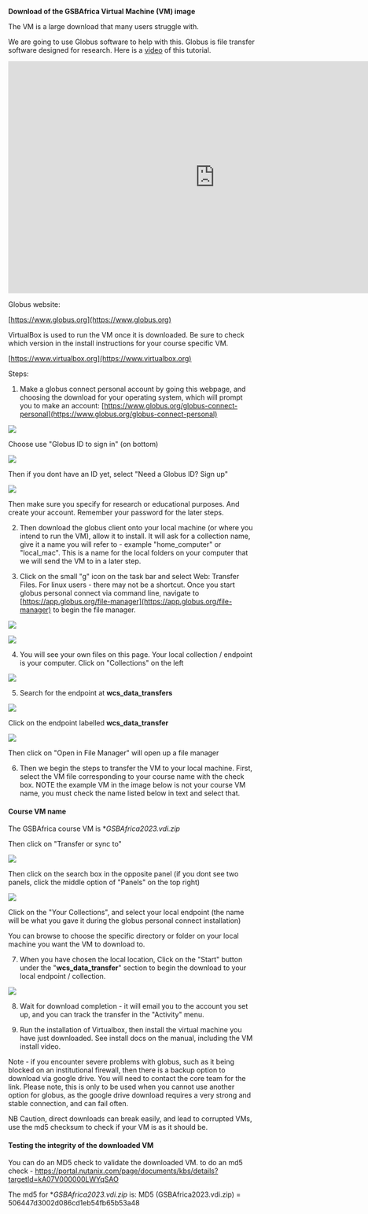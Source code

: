 **Download of the GSBAfrica Virtual Machine (VM) image**

The VM is a large download that many users struggle with.

We are going to use Globus software to help with this. Globus is file
transfer software designed for research. Here is a [video](https://youtu.be/qYZAIVlLJQ8) of this tutorial.

<!-- YT: [https://youtu.be//qYZAIVlLJQ8 ](https://youtu.be/qYZAIVlLJQ8)--->
<iframe width="840" height="472" src="https://www.youtube.com/embed//qYZAIVlLJQ8" title="YouTube video player" frameborder="0" allow="accelerometer; autoplay; clipboard-write; encrypted-media; gyroscope; picture-in-picture; web-share" allowfullscreen></iframe>      



Globus website:

[https://www.globus.org](https://www.globus.org)

VirtualBox is used to run the VM once it is downloaded. Be sure to check which version in the install instructions for your course specific VM. 

[https://www.virtualbox.org](https://www.virtualbox.org)

Steps:

1.  Make a globus connect personal account by going this webpage, and choosing the download for your operating system, which will prompt you to make an account: [https://www.globus.org/globus-connect-personal](https://www.globus.org/globus-connect-personal)

![](imgvm/htdl/images-000.png)

Choose use "Globus ID to sign in" (on bottom)

![](imgvm/htdl/images-002.png)

Then if you dont have an ID yet, select "Need a Globus ID? Sign up"

![](imgvm/htdl/images-002.png)

Then make sure you specify for research or
educational purposes. And create your account. Remember your password
for the later steps.

2.  Then download the globus client onto your local machine (or where you intend to run the VM), allow it to install. It will ask for a collection name, give it a name you will refer to - example "home_computer" or "local_mac". This is a name for the local folders on your computer that we will send the VM to in a later step.

3.  Click on the small "g" icon on the task bar and select Web: Transfer Files. For linux users - there may not be a shortcut. Once you
 start globus personal connect via command line, navigate to [https://app.globus.org/file-manager](https://app.globus.org/file-manager) to begin the file manager.

![](media/imgvm/htdl/images-003.png)

![](imgvm/htdl/images-004.png)

4.  You will see your own files on this page. Your local collection / endpoint is your computer. Click on "Collections" on the left

![](media/imgvm/htdl/images-005.png)

5.  Search for the endpoint at **wcs_data_transfers**

![](imgvm/htdl/images-006.png)

Click on the endpoint labelled **wcs_data_transfer**

![](imgvm/htdl/images-007.png)

Then click on "Open in File Manager" will open up a file manager

6.  Then we begin the steps to transfer the VM to your local machine. First, select the VM file corresponding to your course name with the check box. NOTE the example VM in the image below is not your course VM name, you must check the name listed below in text and select that. 

#### Course VM name
The GSBAfrica course VM is **GSBAfrica2023.vdi.zip*

Then click on "Transfer or sync to"

![](imgvm/htdl/images-008.png)

Then click on the search box in the opposite panel (if you dont see two panels, click the middle option of "Panels" on the top right)

![](imgvm/htdl/images-009.png)

Click on the "Your Collections", and select your local endpoint (the name will be what you gave it during the globus personal connect installation)

You can browse to choose the specific directory or folder on your local machine you want the VM to download to. 

7.  When you have chosen the local location, Click on the "Start" button under the "**wcs_data_transfer**" section to begin the download to your local endpoint / collection.

![](imgvm/htdl/images-011.png)

8.  Wait for download completion - it will email you to the account you set up, and you can track the transfer in the "Activity" menu.

9.  Run the installation of Virtualbox, then install the virtual machine you have just downloaded. See install docs on the manual, including the VM install video.

Note - if you encounter severe problems with globus, such as it being blocked on an institutional firewall, then there is a backup option to download via google drive. You will need to contact the core team for the link. Please note, this is only to be used when you cannot use another option for globus, as the google drive download requires a very strong and stable connection, and can fail often. 


NB Caution, direct downloads can break easily, and lead to corrupted VMs, use the md5 checksum to check if your VM is as it should be.

#### Testing the integrity of the downloaded VM
You can do an MD5 check to validate the downloaded VM. 
to do an md5 check - https://portal.nutanix.com/page/documents/kbs/details?targetId=kA07V000000LWYqSAO

The md5 for  **GSBAfrica2023.vdi.zip*  is:
MD5 (GSBAfrica2023.vdi.zip) = 506447d3002d086cd1eb54fb65b53a48
